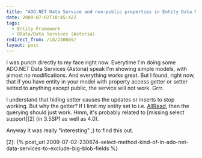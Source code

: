 ```yaml
---
title: "ADO.NET Data Service and non-public properties in Entity Data Model"
date: 2009-07-02T10:45:42Z
tags:
  - Entity Framework
  - OData/Data Services (Astoria)
redirect_from: /id/230669/
layout: post
---
```

I was punch directly to my face right now. Everytime I'm doing some ADO.NET Data Services (Astoria) speak I'm showing simple models, with almost no modifications. And everything works great. But I found, right now, that if you have entity in your model with property access getter or setter setted to anything except public, the service will not work. Grrr.

I understand that hiding setter causes the updates or inserts to stop working. But why the getter? If I limit my entity set to i.e. [AllRead][1], then the querying should just work. Hmm, it's probably related to [missing select support][2] (in 3.5SP1 as well as 4.0).

Anyway it was really "interesting" ;) to find this out.

[1]: http://msdn.microsoft.com/en-us/library/system.data.services.entitysetrights.aspx
[2]: {% post_url 2009-07-02-230674-select-method-kind-of-in-ado-net-data-services-to-exclude-big-blob-fields %}